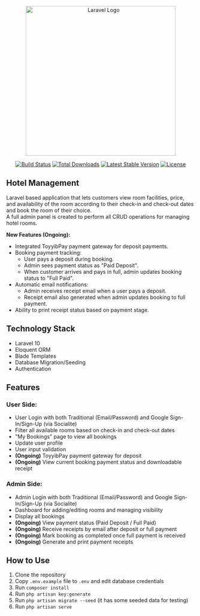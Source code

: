<p align="center"><a href="https://laravel.com" target="_blank"><img src="https://raw.githubusercontent.com/laravel/art/master/logo-lockup/5%20SVG/2%20CMYK/1%20Full%20Color/laravel-logolockup-cmyk-red.svg" width="400" alt="Laravel Logo"></a></p>

<p align="center">
<a href="https://github.com/laravel/framework/actions"><img src="https://github.com/laravel/framework/workflows/tests/badge.svg" alt="Build Status"></a>
<a href="https://packagist.org/packages/laravel/framework"><img src="https://img.shields.io/packagist/dt/laravel/framework" alt="Total Downloads"></a>
<a href="https://packagist.org/packages/laravel/framework"><img src="https://img.shields.io/packagist/v/laravel/framework" alt="Latest Stable Version"></a>
<a href="https://packagist.org/packages/laravel/framework"><img src="https://img.shields.io/packagist/l/laravel/framework" alt="License"></a>
</p>

## Hotel Management

Laravel based application that lets customers view room facilities, price, and availability of the room according to their check-in and check-out dates and book the room of their choice.  
A full admin panel is created to perform all CRUD operations for managing hotel rooms.

**New Features (Ongoing):**
- Integrated ToyyibPay payment gateway for deposit payments.
- Booking payment tracking:
  - User pays a deposit during booking.
  - Admin sees payment status as "Paid Deposit".
  - When customer arrives and pays in full, admin updates booking status to "Full Paid".
- Automatic email notifications:
  - Admin receives receipt email when a user pays a deposit.
  - Receipt email also generated when admin updates booking to full payment.
- Ability to print receipt status based on payment stage.

## Technology Stack
- Laravel 10
- Eloquent ORM
- Blade Templates
- Database Migration/Seeding
- Authentication

## Features

### User Side:
- User Login with both Traditional (Email/Password) and Google Sign-In/Sign-Up (via Socialite) 
- Filter all available rooms based on check-in and check-out dates  
- "My Bookings" page to view all bookings  
- Update user profile  
- User input validation  
- **(Ongoing)** ToyyibPay payment gateway for deposit  
- **(Ongoing)** View current booking payment status and downloadable receipt  

### Admin Side:
- Admin Login with both Traditional (Email/Password) and Google Sign-In/Sign-Up (via Socialite)
- Dashboard for adding/editing rooms and managing visibility  
- Display all bookings  
- **(Ongoing)** View payment status (Paid Deposit / Full Paid)  
- **(Ongoing)** Receive receipts by email after deposit or full payment  
- **(Ongoing)** Mark booking as completed once full payment is received  
- **(Ongoing)** Generate and print payment receipts  

## How to Use

1. Clone the repository  
2. Copy `.env.example` file to `.env` and edit database credentials  
3. Run `composer install`  
4. Run `php artisan key:generate`  
5. Run `php artisan migrate --seed` (it has some seeded data for testing)  
6. Run `php artisan serve`
